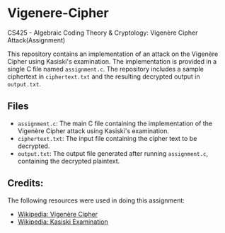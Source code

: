 # Vigenere-Cipher
CS425 - Algebraic Coding Theory &amp; Cryptology: Vigenère Cipher Attack(Assignment)

This repository contains an implementation of an attack on the Vigenère Cipher using Kasiski's examination. The implementation is provided in a single C file named `assignment.c`. The repository includes a sample ciphertext in `ciphertext.txt` and the resulting decrypted output in `output.txt`.

## Files

- `assignment.c`: The main C file containing the implementation of the Vigenère Cipher attack using Kasiski's examination.
- `ciphertext.txt`: The input file containing the cipher text to be decrypted.
- `output.txt`: The output file generated after running `assignment.c`, containing the decrypted plaintext.

## Credits:

The following resources were used in doing this assignment:
- [Wikipedia: Vigenère Cipher](https://en.wikipedia.org/wiki/Vigen%C3%A8re_cipher)
- [Wikipedia: Kasiski Examination](https://en.wikipedia.org/wiki/Kasiski_examination)

